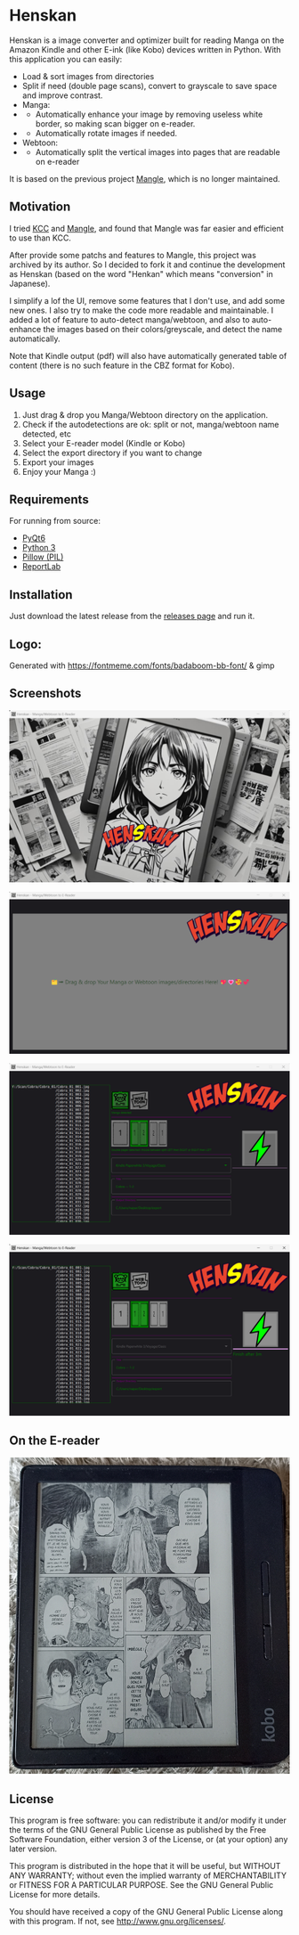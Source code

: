 # Henskan #

Henskan is a image converter and optimizer built for reading Manga on the Amazon Kindle and other E-ink (like Kobo)
devices written in Python. With this application you can easily:

*   Load & sort images from directories
*   Split if need (double page scans), convert to grayscale to save space and improve contrast.
*   Manga:
  * *  Automatically enhance your image by removing useless white border, so making scan bigger on e-reader.
  * *  Automatically rotate images if needed.
*   Webtoon:
  * *  Automatically split the vertical images into pages that are readable on e-reader

It is based on the previous project [Mangle](https://github.com/FooSoft/mangle), which is no longer maintained.

## Motivation ##

I tried [KCC](https://github.com/ciromattia/kcc) and [Mangle](https://github.com/FooSoft/mangle), and found that Mangle was 
far easier and efficient to use than KCC.

After provide some patchs and features to Mangle, this project was archived by its author. So I decided to fork it and
continue the development as Henskan (based on the word "Henkan" which means "conversion" in Japanese).

I simplify a lof the UI, remove some features that I don't use, and add some new ones. I also try to make the code more
readable and maintainable. I added a lot of feature to auto-detect manga/webtoon, and also to auto-enhance the images based on their colors/greyscale,
and detect the name automatically.

Note that Kindle output (pdf) will also have automatically generated table of content (there is no such feature in the CBZ format for Kobo).

## Usage ##

1.  Just drag & drop you Manga/Webtoon directory on the application.
2.  Check if the autodetections are ok: split or not, manga/webtoon name detected, etc
3.  Select your E-reader model (Kindle or Kobo)
3.  Select the export directory if you want to change
5.  Export your images
6.  Enjoy your Manga :)

## Requirements ##

For running from source:

*   [PyQt6](https://riverbankcomputing.com/software/pyqt/download)
*   [Python 3](http://www.python.org/download/releases/)
*   [Pillow (PIL)](https://pypi.org/project/Pillow/)
*   [ReportLab](https://pypi.org/project/reportlab/)

## Installation ##

Just download the latest release from the [releases page](https://github.com/naparuba/henskan/releases) and run it.

## Logo:
Generated with https://fontmeme.com/fonts/badaboom-bb-font/ & gimp


## Screenshots ##

[![Splash screen](images/splash_screen.png)](images/splash_screen.png)

[![Splash screen](images/drop_images.png)](images/drop_images.png)

[![Splash screen](images/auto-configure.png)](images/auto-configure.png)

[![Splash screen](images/finish.png)](images/finish.png)


## On the E-reader ##

[![](images/reality.jpg)](images/reality.jpg)


## License ##

This program is free software: you can redistribute it and/or modify
it under the terms of the GNU General Public License as published by
the Free Software Foundation, either version 3 of the License, or
(at your option) any later version.

This program is distributed in the hope that it will be useful,
but WITHOUT ANY WARRANTY; without even the implied warranty of
MERCHANTABILITY or FITNESS FOR A PARTICULAR PURPOSE.  See the
GNU General Public License for more details.

You should have received a copy of the GNU General Public License
along with this program.  If not, see <http://www.gnu.org/licenses/>.
